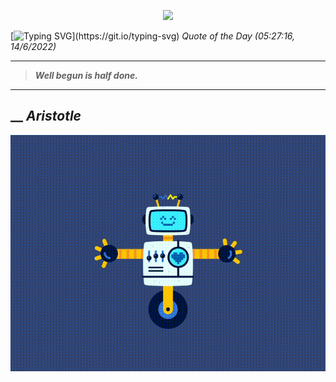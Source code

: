 <p align='center'><img src='https://komarev.com/ghpvc/?username=hungpurdie&label=Total+Vistors&color=brightgreen&style=plastic'></p> 


 [![Typing SVG](https://readme-typing-svg.herokuapp.com?font=Press+Start+2P&color=C2F784&size=35&width=900&height=100&lines=Hello+World%2C+I'm+Hung+!)](https://git.io/typing-svg) 
 _Quote of the Day (05:27:16, 14/6/2022)_
___
>**_Well begun is half done._**
___
## __ **_Aristotle_** 
<p align="center"><img src="src/assets/images/robot-dancing-dribble.gif"/></p>